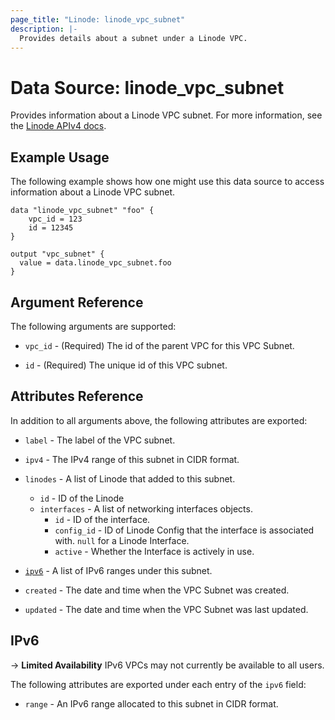 ```yaml
---
page_title: "Linode: linode_vpc_subnet"
description: |-
  Provides details about a subnet under a Linode VPC.
---
```


# Data Source: linode\_vpc\_subnet

Provides information about a Linode VPC subnet.
For more information, see the [Linode APIv4 docs](https://techdocs.akamai.com/linode-api/reference/get-vpc-subnet).

## Example Usage

The following example shows how one might use this data source to access information about a Linode VPC subnet.

```hcl
data "linode_vpc_subnet" "foo" {
    vpc_id = 123
    id = 12345
}

output "vpc_subnet" {
  value = data.linode_vpc_subnet.foo
}
```

## Argument Reference

The following arguments are supported:

* `vpc_id` - (Required) The id of the parent VPC for this VPC Subnet.

* `id` - (Required) The unique id of this VPC subnet.

## Attributes Reference

In addition to all arguments above, the following attributes are exported:

* `label` - The label of the VPC subnet.

* `ipv4` - The IPv4 range of this subnet in CIDR format.

* `linodes` - A list of Linode that added to this subnet.
  * `id` - ID of the Linode
  * `interfaces` - A list of networking interfaces objects.
    * `id` - ID of the interface.
    * `config_id` - ID of Linode Config that the interface is associated with. `null` for a Linode Interface.
    * `active` - Whether the Interface is actively in use.

* [`ipv6`](#ipv6) - A list of IPv6 ranges under this subnet.

* `created` - The date and time when the VPC Subnet was created.

* `updated` - The date and time when the VPC Subnet was last updated.

## IPv6

-> **Limited Availability** IPv6 VPCs may not currently be available to all users.

The following attributes are exported under each entry of the `ipv6` field:

* `range` - An IPv6 range allocated to this subnet in CIDR format.
